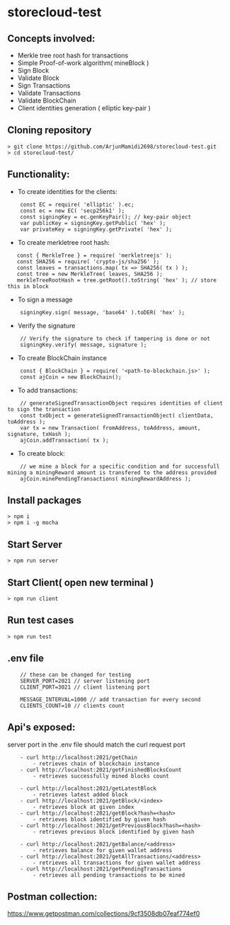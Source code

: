 # storecloud-test


## Concepts involved:
 - Merkle tree root hash for transactions
 - Simple Proof-of-work algorithm( mineBlock )
 - Sign Block
 - Validate Block
 - Sign Transactions
 - Validate Transactions
 - Validate BlockChain
 - Client identities generation ( elliptic key-pair )


 ## Cloning repository
    > git clone https://github.com/ArjunMamidi2698/storecloud-test.git
    > cd storecloud-test/

 ## Functionality:

- To create identities for the clients:
```
    const EC = require( 'elliptic' ).ec;
    const ec = new EC( 'secp256k1' );
    const signingKey = ec.genKeyPair(); // key-pair object
    var publicKey = signingKey.getPublic( 'hex' );
    var privateKey = signingKey.getPrivate( 'hex' );
```

 - To create merkletree root hash:
 ```
    const { MerkleTree } = require( 'merkletreejs' );
    const SHA256 = require( 'crypto-js/sha256' );
    const leaves = transactions.map( tx => SHA256( tx ) );
    const tree = new MerkleTree( leaves, SHA256 );
    merkleTreeRootHash = tree.getRoot().toString( 'hex' ); // store this in block
```
- To sign a message
```
    signingKey.sign( message, 'base64' ).toDER( 'hex' );
```
- Verify the signature
```
    // Verify the signature to check if tampering is done or not
    signingKey.verify( message, signature );
```

- To create BlockChain instance
```
    const { BlockChain } = require( '<path-to-blockchain.js>' );
    const ajCoin = new BlockChain();
```

- To add transactions:
```
    // generateSignedTransactionObject requires identities of client to sign the transaction
    const txObject = generateSignedTransactionObject( clientData, toAddress );
    var tx = new Transaction( fromAddress, toAddress, amount, signature, txHash );
    ajCoin.addTransaction( tx );
```

- To create block:
```
    // we mine a block for a specific condition and for successfull mining a miningReward amount is transfered to the address provided
    ajCoin.minePendingTransactions( miningRewardAddress );
```

## Install packages
    > npm i
    > npm i -g mocha

## Start Server
    > npm run server

## Start Client( open new terminal )
    > npm run client

## Run test cases
    > npm run test

## .env file
```
    // these can be changed for testing
    SERVER_PORT=2021 // server listening port
    CLIENT_PORT=3021 // client listening port

    MESSAGE_INTERVAL=1000 // add transaction for every second
    CLIENTS_COUNT=10 // clients count
```

## Api's exposed:
server port in the .env file should match the curl request port
```   
    - curl http://localhost:2021/getChain
        - retrieves chain of blockchain instance
    - curl http://localhost:2021/getFinishedBlocksCount
        - retrieves successfully mined blocks count

    - curl http://localhost:2021/getLatestBlock
        - retrieves latest added block
    - curl http://localhost:2021/getBlock/<index>
        - retrieves block at given index
    - curl http://localhost:2021/getBlock?hash=<hash>
        - retrieves block identified by given hash
    - curl http://localhost:2021/getPreviousBlock?hash=<hash>
        - retrieves previous block identified by given hash

    - curl http://localhost:2021/getBalance/<address>
        - retrieves balance for given wallet address
    - curl http://localhost:2021/getAllTransactions/<address>
        - retrieves all transactions for given wallet address
    - curl http://localhost:2021/getPendingTransactions
        - retrieves all pending transactions to be mined
```

## Postman collection:
https://www.getpostman.com/collections/9cf3508db07eaf774ef0